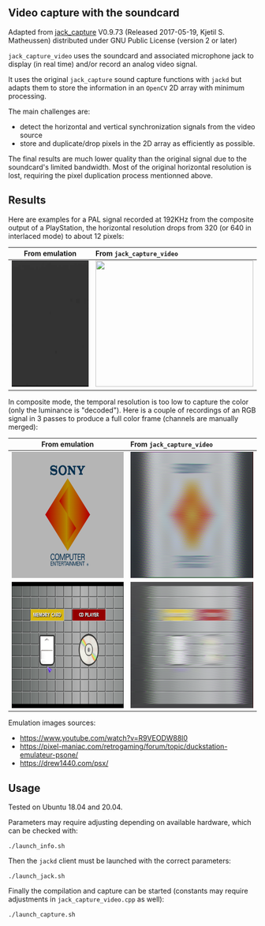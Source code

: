 ## Video capture with the soundcard

Adapted from [jack_capture](https://github.com/kmatheussen/jack_capture) V0.9.73 (Released 2017-05-19, Kjetil S. Matheussen) distributed under GNU Public License (version 2 or later)

`jack_capture_video` uses the soundcard and associated microphone jack to display (in real time) and/or record an analog video signal.

It uses the original `jack_capture` sound capture functions with `jackd` but adapts them to store the information in an `OpenCV` 2D array with minimum processing.

The main challenges are:
* detect the horizontal and vertical synchronization signals from the video source
* store and duplicate/drop pixels in the 2D array as efficiently as possible.

The final results are much lower quality than the original signal due to the soundcard's limited bandwidth. Most of the original horizontal resolution is lost, requiring the pixel duplication process mentionned above.

## Results

Here are examples for a PAL signal recorded at 192KHz from the composite output of a PlayStation, the horizontal resolution drops from 320 (or 640 in interlaced mode) to about 12 pixels:

From emulation                |  From `jack_capture_video`
:----------------------------:|:-------------------------
<img src="out/composite-in.gif" width="320" height="256"/> | <img src="out/composite-out.gif" width="320" height="256"/>

In composite mode, the temporal resolution is too low to capture the color (only the luminance is "decoded"). Here is a couple of recordings of an RGB signal in 3 passes to produce a full color frame (channels are manually merged):

From emulation                |  From `jack_capture_video`
:----------------------------:|:-------------------------
<img src="out/rgb-in-1.png" width="320" height="256"/> | <img src="out/rgb-out-1.png" width="320" height="256"/>
<img src="out/rgb-in-2.png" width="320" height="256"/> | <img src="out/rgb-out-2.png" width="320" height="256"/>

Emulation images sources:
* https://www.youtube.com/watch?v=R9VEODW88l0
* https://pixel-maniac.com/retrogaming/forum/topic/duckstation-emulateur-psone/
* https://drew1440.com/psx/

## Usage

Tested on Ubuntu 18.04 and 20.04.

Parameters may require adjusting depending on available hardware, which can be checked with:
```
./launch_info.sh
```

Then the `jackd` client must be launched with the correct parameters:
```
./launch_jack.sh
```

Finally the compilation and capture can be started (constants may require adjustments in `jack_capture_video.cpp` as well):
```
./launch_capture.sh
```
